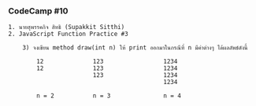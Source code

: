 ### CodeCamp #10
    1. นายสุพรรคกิจ สิทธิ (Supakkit Sitthi)
    2. JavaScript Function Practice #3

        3) จงเขียน method draw(int n) ให้ print ออกมาในกรณีที่ n มีค่าต่างๆ ได้ผลลัพธ์ดังนี้

            12              123                 1234
            12              123                 1234
                            123                 1234
                                                1234
            
            n = 2           n = 3               n = 4